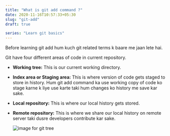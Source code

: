 ```yaml
---
title: "What is git add command ?"
date: 2020-11-16T10:57:33+05:30
slug: "git-add"
draft: true

series: "Learn git basics"
---
```


Before learning git add hum kuch git related terms k baare me jaan lete hai.

Git have four different areas of code in current repository.

- **Working tree:**
  This is our current working directory.

- **Index area or Staging area:**
  This is where version of code gets staged to store in history. Hum git add
  command ka use working copy of code ko stage karne k liye use karte taki hum
  changes ko history me save kar sake.

- **Local repository:**
  This is where our local history gets stored.

- **Remote repository:**
  This is where we share our local history on remote server taki dusre
  developers contribute kar sake.
  

  ![image for git tree](/images/git-tree.png)

